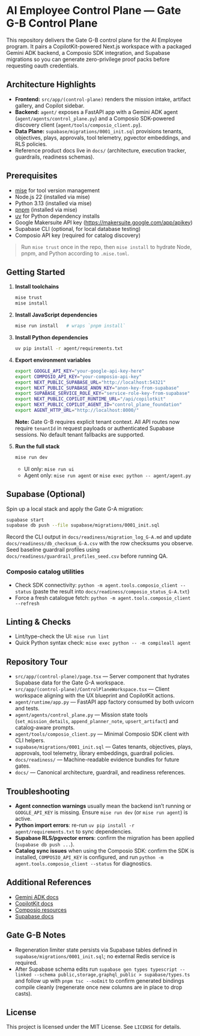 # AI Employee Control Plane — Gate G-B Control Plane

This repository delivers the Gate G-B control plane for the AI Employee program. It pairs a CopilotKit-powered Next.js workspace with a packaged Gemini ADK backend, a Composio SDK integration, and Supabase migrations so you can generate zero-privilege proof packs before requesting oauth credentials.

## Architecture Highlights

- **Frontend:** `src/app/(control-plane)` renders the mission intake, artifact gallery, and Copilot sidebar.
- **Backend:** `agent/` exposes a FastAPI app with a Gemini ADK agent (`agent/agents/control_plane.py`) and a Composio SDK-powered discovery client (`agent/tools/composio_client.py`).
- **Data Plane:** `supabase/migrations/0001_init.sql` provisions tenants, objectives, plays, approvals, tool telemetry, pgvector embeddings, and RLS policies.
- Reference product docs live in `docs/` (architecture, execution tracker, guardrails, readiness schemas).

## Prerequisites

- [mise](https://mise.jdx.dev/) for tool version management
- Node.js 22 (installed via mise)
- Python 3.13 (installed via mise)
- [pnpm](https://pnpm.io/) (installed via mise)
- [uv](https://github.com/astral-sh/uv) for Python dependency installs
- Google Makersuite API key (https://makersuite.google.com/app/apikey)
- Supabase CLI (optional, for local database testing)
- Composio API key (required for catalog discovery)

> Run `mise trust` once in the repo, then `mise install` to hydrate Node, pnpm, and Python according to `.mise.toml`.

## Getting Started

1. **Install toolchains**

   ```bash
   mise trust
   mise install
   ```

2. **Install JavaScript dependencies**

   ```bash
   mise run install   # wraps `pnpm install`
   ```

3. **Install Python dependencies**

   ```bash
   uv pip install -r agent/requirements.txt
   ```

4. **Export environment variables**

   ```bash
   export GOOGLE_API_KEY="your-google-api-key-here"
   export COMPOSIO_API_KEY="your-composio-api-key"
   export NEXT_PUBLIC_SUPABASE_URL="http://localhost:54321"
   export NEXT_PUBLIC_SUPABASE_ANON_KEY="anon-key-from-supabase"
   export SUPABASE_SERVICE_ROLE_KEY="service-role-key-from-supabase"
   export NEXT_PUBLIC_COPILOT_RUNTIME_URL="/api/copilotkit"
   export NEXT_PUBLIC_COPILOT_AGENT_ID="control_plane_foundation"
   export AGENT_HTTP_URL="http://localhost:8000/"
   ```

   **Note:** Gate G-B requires explicit tenant context. All API routes now require `tenantId` in request payloads or authenticated Supabase sessions. No default tenant fallbacks are supported.

5. **Run the full stack**

   ```bash
   mise run dev
   ```

   - UI only: `mise run ui`
   - Agent only: `mise run agent` or `mise exec python -- agent/agent.py`

## Supabase (Optional)

Spin up a local stack and apply the Gate G-A migration:

```bash
supabase start
supabase db push --file supabase/migrations/0001_init.sql
```

Record the CLI output in `docs/readiness/migration_log_G-A.md` and update
`docs/readiness/db_checksum_G-A.csv` with the row checksums you observe. Seed
baseline guardrail profiles using `docs/readiness/guardrail_profiles_seed.csv`
before running QA.

### Composio catalog utilities

- Check SDK connectivity: `python -m agent.tools.composio_client --status` (paste the result into `docs/readiness/composio_status_G-A.txt`)
- Force a fresh catalogue fetch: `python -m agent.tools.composio_client --refresh`

## Linting & Checks

- Lint/type-check the UI: `mise run lint`
- Quick Python syntax check: `mise exec python -- -m compileall agent`

## Repository Tour

- `src/app/(control-plane)/page.tsx` — Server component that hydrates Supabase data for the Gate G-A workspace.
- `src/app/(control-plane)/ControlPlaneWorkspace.tsx` — Client workspace aligning with the UX blueprint and CopilotKit actions.
- `agent/runtime/app.py` — FastAPI app factory consumed by both uvicorn and tests.
- `agent/agents/control_plane.py` — Mission state tools (`set_mission_details`, `append_planner_note`, `upsert_artifact`) and catalog-aware prompts.
- `agent/tools/composio_client.py` — Minimal Composio SDK client with CLI helpers.
- `supabase/migrations/0001_init.sql` — Gates tenants, objectives, plays, approvals, tool telemetry, library embeddings, guardrail policies.
- `docs/readiness/` — Machine-readable evidence bundles for future gates.
- `docs/` — Canonical architecture, guardrail, and readiness references.

## Troubleshooting

- **Agent connection warnings** usually mean the backend isn’t running or `GOOGLE_API_KEY` is missing. Ensure `mise run dev` (or `mise run agent`) is active.
- **Python import errors**: re-run `uv pip install -r agent/requirements.txt` to sync dependencies.
- **Supabase RLS/pgvector errors**: confirm the migration has been applied (`supabase db push ...`).
- **Catalog sync issues** when using the Composio SDK: confirm the SDK is installed, `COMPOSIO_API_KEY` is configured, and run `python -m agent.tools.composio_client --status` for diagnostics.

## Additional References

- [Gemini ADK docs](https://google.github.io/adk-docs/)
- [CopilotKit docs](https://docs.copilotkit.ai/)
- [Composio resources](https://composio.dev/)
- [Supabase docs](https://supabase.com/docs)

## Gate G-B Notes

- Regeneration limiter state persists via Supabase tables defined in `supabase/migrations/0001_init.sql`; no external Redis service is required.
- After Supabase schema edits run `supabase gen types typescript --linked --schema public,storage,graphql_public > supabase/types.ts` and follow up with `pnpm tsc --noEmit` to confirm generated bindings compile cleanly (regenerate once new columns are in place to drop casts).

## License

This project is licensed under the MIT License. See `LICENSE` for details.
